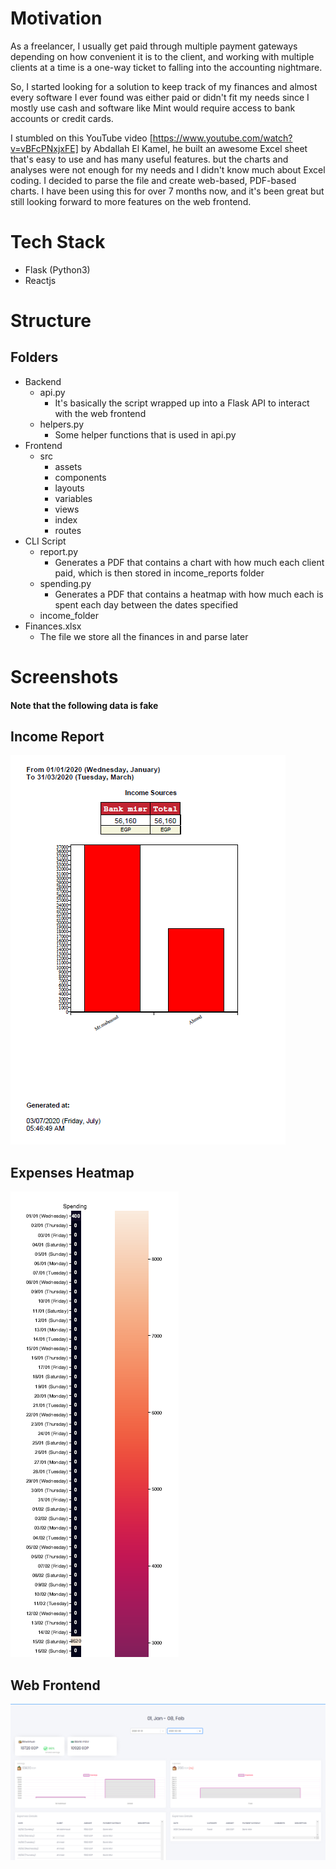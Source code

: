 # Motivation
As a freelancer, I usually get paid through multiple payment gateways depending on how convenient it is to the client, and working with multiple clients at a time is a one-way ticket to falling into the accounting nightmare.

So, I started looking for a solution to keep track of my finances and almost every software I ever found was either paid or didn't fit my needs since I mostly use cash and software like Mint would require access to bank accounts or credit cards.

I stumbled on this YouTube video [https://www.youtube.com/watch?v=vBFcPNxjxFE] by Abdallah El Kamel, he built an awesome Excel sheet that's easy to use and has many useful features. but the charts and analyses were not enough for my needs and I didn't know much about Excel coding. I decided to parse the file and create web-based, PDF-based charts.
I have been using this for over 7 months now, and it's been great but still looking forward to more features on the web frontend.

# Tech Stack
 - Flask (Python3)
 - Reactjs

# Structure
## Folders
 - Backend
    - api.py
        - It's basically the script wrapped up into a Flask API to interact with the web frontend
    - helpers.py
        - Some helper functions that is used in api.py
 - Frontend
    - src
        - assets
        - components
        - layouts
        - variables
        - views
        - index
        - routes
 - CLI Script
    - report.py
        - Generates a PDF that contains a chart with how much each client paid, which is then stored in income_reports folder
    - spending.py
        - Generates a PDF that contains a heatmap with how much each is spent each day between the dates specified
    - income_folder
  - Finances.xlsx
    - The file we store all the finances in and parse later

# Screenshots
#### Note that the following data is fake

## Income Report
![Income Report](https://raw.githubusercontent.com/SharlSherif/Finance-Dashboard/master/Screenshots/pdf%20report.PNG "Income Report")

## Expenses Heatmap
![Expenses Heatmap](https://raw.githubusercontent.com/SharlSherif/Finance-Dashboard/master/Screenshots/heatmap.PNG "Expenses Heatmap")

## Web Frontend
![Web Frontend](https://raw.githubusercontent.com/SharlSherif/Finance-Dashboard/master/Screenshots/Web.png "Web Frontend")
